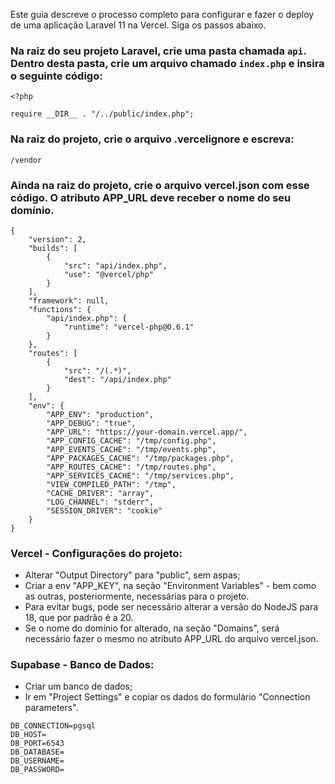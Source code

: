 Este guia descreve o processo completo para configurar e fazer o deploy de uma aplicação Laravel 11 na Vercel. Siga os passos abaixo.

### Na raiz do seu projeto Laravel, crie uma pasta chamada `api`. Dentro desta pasta, crie um arquivo chamado `index.php` e insira o seguinte código:

```
<?php

require __DIR__ . "/../public/index.php";
```

### Na raiz do projeto, crie o arquivo .vercelignore e escreva:

```
/vendor
```

### Ainda na raiz do projeto, crie o arquivo vercel.json com esse código. O atributo APP_URL deve receber o nome do seu domínio.

```
{
    "version": 2,
    "builds": [
        {
            "src": "api/index.php",
            "use": "@vercel/php"
        }
    ],
    "framework": null,
    "functions": {
        "api/index.php": {
            "runtime": "vercel-php@0.6.1"
        }
    },
    "routes": [
        {
            "src": "/(.*)",
            "dest": "/api/index.php"
        }
    ],
    "env": {
        "APP_ENV": "production",
        "APP_DEBUG": "true",
        "APP_URL": "https://your-domain.vercel.app/",
        "APP_CONFIG_CACHE": "/tmp/config.php",
        "APP_EVENTS_CACHE": "/tmp/events.php",
        "APP_PACKAGES_CACHE": "/tmp/packages.php",
        "APP_ROUTES_CACHE": "/tmp/routes.php",
        "APP_SERVICES_CACHE": "/tmp/services.php",
        "VIEW_COMPILED_PATH": "/tmp",
        "CACHE_DRIVER": "array",
        "LOG_CHANNEL": "stderr",
        "SESSION_DRIVER": "cookie"
    }
}
```

### Vercel - Configurações do projeto:

- Alterar "Output Directory" para "public", sem aspas;
- Criar a env "APP_KEY", na seção "Environment Variables" - bem como as outras, posteriormente, necessárias para o projeto.
- Para evitar bugs, pode ser necessário alterar a versão do NodeJS para 18, que por padrão é a 20.
- Se o nome do domínio for alterado, na seção "Domains", será necessário fazer o mesmo no atributo APP_URL do arquivo vercel.json.

### Supabase - Banco de Dados:

- Criar um banco de dados;
- Ir em "Project Settings" e copiar os dados do formulário "Connection parameters".

```
DB_CONNECTION=pgsql
DB_HOST=
DB_PORT=6543
DB_DATABASE=
DB_USERNAME=
DB_PASSWORD=
```
<!--
### Supabase - Storage:

- Instalar o pacote:

```
composer require league/flysystem-aws-s3-v3 "^3.0" --with-all-dependencies
```

- Na Vercel, criar ou editar a variável de ambiente FILESYSTEM_DISK com o valor "s3";

```
FILESYSTEM_DISK=s3
```
  
- No Supabase, criar um storage;
- Ir em "Storage Settings". Nessa seção, os dados necessários são "S3 Connection" e "S3 Access Keys".
- S3 Connection:
    - Na Vercel, criar ou editar as variáveis de ambiente AWS_DEFAULT_REGION e AWS_BUCKET, que irão receber, respectivamente, os valores do campo "Endpoint" e "Region" do painel "S3 Connection".
- S3 Access Keys:
    - Criar uma nova chave de acesso clicando em "New Access Key" e guardar os seus dados.
    - Na Vercel, criar ou editar as variáveis de ambiente AWS_ACCESS_KEY_ID e AWS_SECRET_ACCESS_KEY, que, respectivamente, é o ID E O SECRET_ID da chave S3 criada.

```
AWS_ACCESS_KEY_ID= ID DA CHAVE S3
AWS_SECRET_ACCESS_KEY= SECRET ID DA CHAVE S3
AWS_DEFAULT_REGION= REGION
AWS_BUCKET= ENDPOINT
AWS_ENDPOINT= NOME DO BUCKET
AWS_USE_PATH_STYLE_ENDPOINT=false
```
-->

